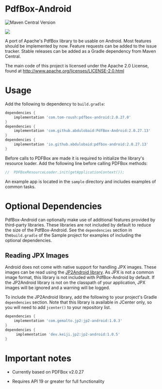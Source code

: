 PdfBox-Android
==============

[//]: # ([![Maven Central]&#40;https://maven-badges.herokuapp.com/maven-central/io.github.abdulobaid/pdfbox-android/badge.svg?style=flat&#41;]&#40;https://maven-badges.herokuapp.com/maven-central/io.github.abdulobaid/pdfbox-android/&#41;)
![Maven Central Version](https://img.shields.io/maven-central/v/io.github.abdulobaid/pdfbox-android)

[//]: # ([![Build Status]&#40;https://github.com/abdulobaid/PdfBox-Android/actions/workflows/android-ci.yml/badge.svg?branch=master&#41;]&#40;https://github.com/abdulobaid/PdfBox-Android/actions&#41;)
[![](https://jitpack.io/v/abdulobaid/PdfBox-Android.svg)](https://jitpack.io/#abdulobaid/PdfBox-Android)

A port of Apache's PdfBox library to be usable on Android. Most features should be implemented by now. Feature requests can be added to the issue tracker. Stable releases can be added as a Gradle dependency from Maven Central.

The main code of this project is licensed under the Apache 2.0 License, found at http://www.apache.org/licenses/LICENSE-2.0.html

Usage
==============

Add the following to dependency to `build.gradle`:

```gradle
dependencies {
    implementation 'com.tom-roush:pdfbox-android:2.0.27.0'
}
dependencies {
    implementation 'com.github.abdulobaid:PdfBox-Android:2.0.27.13'
}
dependencies {
    implementation 'io.github.abdulobaid:pdfbox-android:2.0.27.13'
}
```

Before calls to PDFBox are made it is required to initialize the library's resource loader. Add the following line before calling PDFBox methods:

```java
//  PDFBoxResourceLoader.init(getApplicationContext());
```

An example app is located in the `sample` directory and includes examples of common tasks.

Optional Dependencies
==============

PdfBox-Android can optionally make use of additional features provided by third-party libraries. These libraries are not included by default to reduce the size of the PdfBox-Android. See the `dependencies` section in the`build.gradle` of the Sample project for examples of including the optional dependencies.

Reading JPX Images
-------------

Android does not come with native support for handling JPX images. These images can be read using the [JP2Android library](https://github.com/ThalesGroup/JP2ForAndroid). As JPX is not a common image format, this library is not included with PdfBox-Android by default. If the JP2Android library is not on the classpath of your application, JPX images will be ignored and a warning will be logged.

To include the JP2Android library, add the following to your project's Gradle `dependencies` section. Note that this library is available in JCenter only, so you will need to add `jcenter()` to your repository list.
```gradle
dependencies {
    implementation 'com.gemalto.jp2:jp2-android:1.0.3'
}
dependencies {
     implementation 'dev.keiji.jp2:jp2-android:1.0.5'
}
```

Important notes
==============

* Currently based on PDFBox v2.0.27

* Requires API 19 or greater for full functionality
